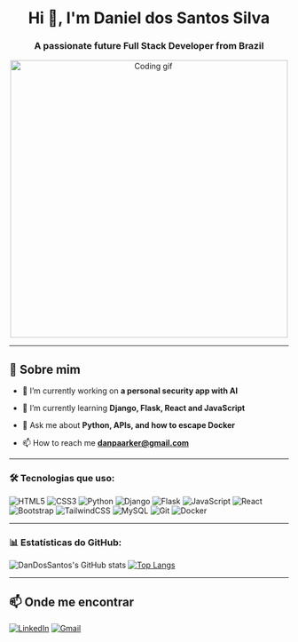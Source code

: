 <h1 align="center">Hi 👋, I'm Daniel dos Santos Silva</h1>
<h3 align="center">A passionate future Full Stack Developer from Brazil</h3>

<p align="center">
  <img src="https://media.giphy.com/media/qgQUggAC3Pfv687qPC/giphy.gif" width="500" alt="Coding gif">
</p>

---

## 🧠 Sobre mim

- 🔭 I’m currently working on **a personal security app with AI**

- 🌱 I’m currently learning **Django, Flask, React and JavaScript**

- 💬 Ask me about **Python, APIs, and how to escape Docker**

- 📫 How to reach me **danpaarker@gmail.com**

---

### 🛠️ Tecnologias que uso:

![HTML5](https://img.shields.io/badge/HTML5-E34F26?style=for-the-badge&logo=html5&logoColor=white)
![CSS3](https://img.shields.io/badge/CSS3-1572B6?style=for-the-badge&logo=css3&logoColor=white)
![Python](https://img.shields.io/badge/Python-3776AB?style=for-the-badge&logo=python&logoColor=white)
![Django](https://img.shields.io/badge/Django-092E20?style=for-the-badge&logo=django&logoColor=white)
![Flask](https://img.shields.io/badge/Flask-000000?style=for-the-badge&logo=flask&logoColor=white)
![JavaScript](https://img.shields.io/badge/JavaScript-F7DF1E?style=for-the-badge&logo=javascript&logoColor=black)
![React](https://img.shields.io/badge/React-20232A?style=for-the-badge&logo=react&logoColor=61DAFB)
![Bootstrap](https://img.shields.io/badge/Bootstrap-7952B3?style=for-the-badge&logo=bootstrap&logoColor=white)
![TailwindCSS](https://img.shields.io/badge/Tailwind_CSS-38B2AC?style=for-the-badge&logo=tailwind-css&logoColor=white)
![MySQL](https://img.shields.io/badge/MySQL-4479A1?style=for-the-badge&logo=mysql&logoColor=white)
![Git](https://img.shields.io/badge/Git-F05032?style=for-the-badge&logo=git&logoColor=white)
![Docker](https://img.shields.io/badge/Docker-2496ED?style=for-the-badge&logo=docker&logoColor=white)

---

### 📊 Estatísticas do GitHub:

![DanDosSantos's GitHub stats](https://github-readme-stats.vercel.app/api?username=DanDosSantos&show_icons=true&theme=radical)
[![Top Langs](https://github-readme-stats.vercel.app/api/top-langs/?username=DanDosSantos&layout=compact&theme=radical)](https://github.com/anuraghazra/github-readme-stats)

---

## 📫 Onde me encontrar

[![LinkedIn](https://img.shields.io/badge/LinkedIn-0077B5?style=for-the-badge&logo=linkedin&logoColor=white)](https://https://www.linkedin.com/in/dandossantos/)
[![Gmail](https://img.shields.io/badge/Gmail-D14836?style=for-the-badge&logo=gmail&logoColor=white)](mailto:danpaarker@gmail.com)
